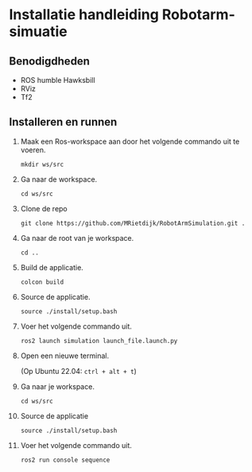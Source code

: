 # Installatie handleiding Robotarm-simuatie

## Benodigdheden
 - ROS humble Hawksbill
 - RViz
 - Tf2

## Installeren en runnen

1. Maak een Ros-workspace aan door het volgende commando uit te voeren.
   
   `mkdir ws/src`

2. Ga naar de workspace.
   
   `cd ws/src`

3. Clone de repo
   
   `git clone https://github.com/MRietdijk/RobotArmSimulation.git .`

4. Ga naar de root van je workspace.
   
   `cd ..`

5. Build de applicatie.
   
   `colcon build`

6. Source de applicatie.
   
   `source ./install/setup.bash`

7. Voer het volgende commando uit.
   
   `ros2 launch simulation launch_file.launch.py`

8. Open een nieuwe terminal.
   
   (Op Ubuntu 22.04: `ctrl + alt + t`)

9.  Ga naar je workspace.
    
    `cd ws/src`

10. Source de applicatie
    
    `source ./install/setup.bash`

11. Voer het volgende commando uit.
    
    `ros2 run console sequence`